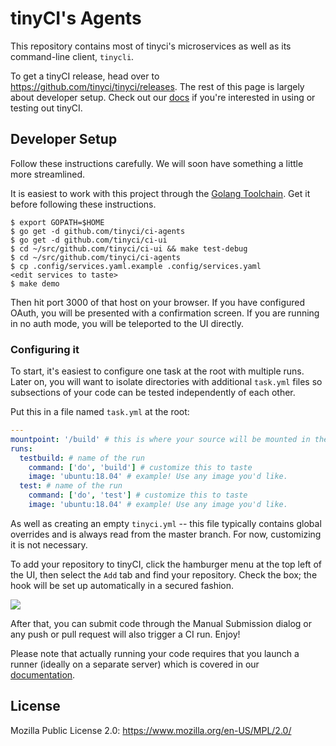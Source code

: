 # tinyCI's Agents

This repository contains most of tinyci's microservices as well as its
command-line client, `tinycli`.

To get a tinyCI release, head over to
https://github.com/tinyci/tinyci/releases. The rest of this page is largely
about developer setup. Check out our [docs](http://tinyci.org) if you're
interested in using or testing out tinyCI.

## Developer Setup

Follow these instructions carefully. We will soon have something a little more
streamlined.

It is easiest to work with this project through the [Golang
Toolchain](https://golang.org). Get it before following these instructions.

```
$ export GOPATH=$HOME
$ go get -d github.com/tinyci/ci-agents
$ go get -d github.com/tinyci/ci-ui
$ cd ~/src/github.com/tinyci/ci-ui && make test-debug
$ cd ~/src/github.com/tinyci/ci-agents
$ cp .config/services.yaml.example .config/services.yaml
<edit services to taste>
$ make demo
```

Then hit port 3000 of that host on your browser. If you have configured OAuth,
you will be presented with a confirmation screen. If you are running in no auth
mode, you will be teleported to the UI directly.

### Configuring it

To start, it's easiest to configure one task at the root with multiple runs.
Later on, you will want to isolate directories with additional `task.yml` files
so subsections of your code can be tested independently of each other.

Put this in a file named `task.yml` at the root:

```yaml
---
mountpoint: '/build' # this is where your source will be mounted in the image
runs:
  testbuild: # name of the run
    command: ['do', 'build'] # customize this to taste
    image: 'ubuntu:18.04' # example! Use any image you'd like.
  test: # name of the run
    command: ['do', 'test'] # customize this to taste
    image: 'ubuntu:18.04' # example! Use any image you'd like.
```

As well as creating an empty `tinyci.yml` -- this file typically contains
global overrides and is always read from the master branch. For now,
customizing it is not necessary.

To add your repository to tinyCI, click the hamburger menu at the top left of
the UI, then select the `Add` tab and find your repository. Check the box; the
hook will be set up automatically in a secured fashion.

<img src="readme-images/add.png" />

After that, you can submit code through the Manual Submission dialog or any
push or pull request will also trigger a CI run. Enjoy!

Please note that actually running your code requires that you launch a runner
(ideally on a separate server) which is covered in our [documentation](https://tinyci.org).

## License

Mozilla Public License 2.0: https://www.mozilla.org/en-US/MPL/2.0/
